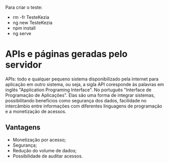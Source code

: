 Para criar o teste: 
- rm -fr TesteKezia
- ng new TesteKezia 
- npm install
- ng serve

# APIs e páginas geradas pelo servidor 
 
APIs: todo e qualquer pequeno sistema disponibilizado pela internet para aplicação em outro sistema, ou seja, a sigla API coresponde ás palavras em inglês "Application Programing Interface". No português "Interface de Programação de Aplicações". Elas são uma forma de integrar sistemas, possibilitando benefícios como segurança dos dados, facilidade no intercâmbio entre informações com diferentes linguagens de programação e a monetização de acessos.

## Vantagens

- Monetização por acesso;
- Segurança;
- Redução do volume de dados;
- Possibilidade de auditar acessos.


